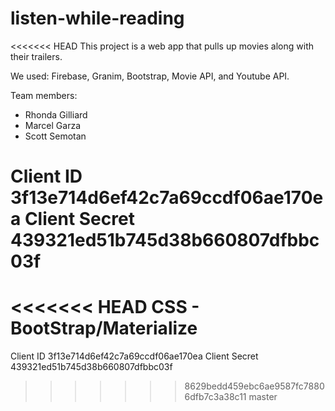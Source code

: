 # listen-while-reading

<<<<<<< HEAD
This project is a web app that pulls up movies along with their trailers.

We used: Firebase, Granim, Bootstrap, Movie API, and Youtube API. 

Team members: 
* Rhonda Gilliard
* Marcel Garza
* Scott Semotan

Client ID 3f13e714d6ef42c7a69ccdf06ae170ea
Client Secret 439321ed51b745d38b660807dfbbc03f
=======
<<<<<<< HEAD
CSS - BootStrap/Materialize
=======

Client ID 3f13e714d6ef42c7a69ccdf06ae170ea
Client Secret 439321ed51b745d38b660807dfbbc03f
>>>>>>> 8629bedd459ebc6ae9587fc78806dfb7c3a38c11
>>>>>>> master
